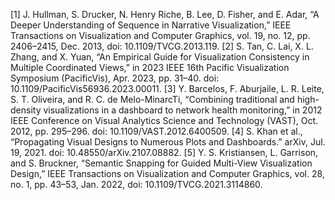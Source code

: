 [1] J. Hullman, S. Drucker, N. Henry Riche, B. Lee, D. Fisher, and E. Adar, “A Deeper Understanding of Sequence in Narrative Visualization,” IEEE Transactions on Visualization and Computer Graphics, vol. 19, no. 12, pp. 2406–2415, Dec. 2013, doi: 10.1109/TVCG.2013.119.
[2] S. Tan, C. Lai, X. L. Zhang, and X. Yuan, “An Empirical Guide for Visualization Consistency in Multiple Coordinated Views,” in 2023 IEEE 16th Pacific Visualization Symposium (PacificVis), Apr. 2023, pp. 31–40. doi: 10.1109/PacificVis56936.2023.00011.
[3] Y. Barcelos, F. Aburjaile, L. R. Leite, S. T. Oliveira, and R. C. de Melo-MinarcTi, “Combining traditional and high-density visualizations in a dashboard to network health monitoring,” in 2012 IEEE Conference on Visual Analytics Science and Technology (VAST), Oct. 2012, pp. 295–296. doi: 10.1109/VAST.2012.6400509.
[4] S. Khan et al., “Propagating Visual Designs to Numerous Plots and Dashboards.” arXiv, Jul. 19, 2021. doi: 10.48550/arXiv.2107.08882.
[5] Y. S. Kristiansen, L. Garrison, and S. Bruckner, “Semantic Snapping for Guided Multi-View Visualization Design,” IEEE Transactions on Visualization and Computer Graphics, vol. 28, no. 1, pp. 43–53, Jan. 2022, doi: 10.1109/TVCG.2021.3114860.
